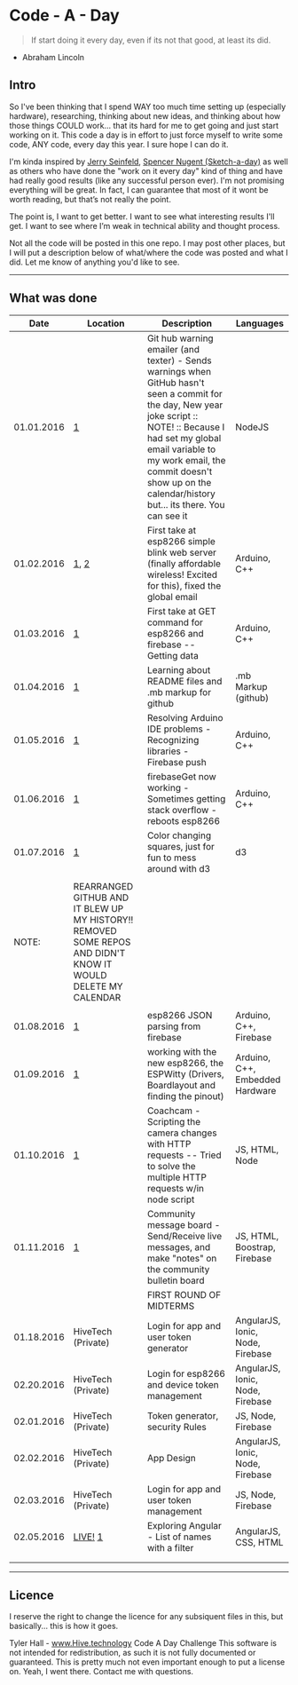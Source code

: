 # Code - A - Day
> If start doing it every day, even if its not that good, at least its did.
- Abraham Lincoln

## Intro
So I've been thinking that I spend WAY too much time setting up (especially hardware), researching, thinking about new ideas, and thinking about how those things COULD work... that its hard for me to get going and just start working on it. This code a day is in effort to just force myself to write some code, ANY code, every day this year. I sure hope I can do it.

I'm kinda inspired by [Jerry Seinfeld](http://lifehacker.com/281626/jerry-seinfelds-productivity-secret), [Spencer Nugent (Sketch-a-day)](https://www.youtube.com/user/sketchadaydotcom) as well as others who have done the "work on it every day" kind of thing and have had really good results (like any successful person ever). I'm not promising everything will be great. In fact, I can guarantee that most of it wont be worth reading, but that’s not really the point.

The point is, I want to get better. I want to see what interesting results I'll get. I want to see where I’m weak in technical ability and thought process.

Not all the code will be posted in this one repo. I may post other places, but I will put a description below of what/where the code was posted and what I did. Let me know of anything you'd like to see.


-------------------------------------------------------------------------------
## What was done

| Date  		| Location 		| Description 	| Languages 	|
| ------------- | ------------- | ------------- | ------------- |
| 01.01.2016  	| [1](https://github.com/Koulwa/code-a-day/commit/5a58f9fb1414547346329c2bc8621324314a57a9)  | Git hub warning emailer (and texter) - Sends warnings when GitHub hasn't seen a commit for the day, New year joke script :: NOTE! :: Because I had set my global email variable to my work email, the commit doesn't show up on the calendar/history but... its there. You can see it | NodeJS  |
| 01.02.2016 	| [1](https://github.com/Koulwa/code-a-day/commit/252a6246f6e14f0ac74a0f4e41f736c750033f4c), [2](https://github.com/Koulwa/code-a-day/commit/015bf7674a7fe76dc3b2d8ef766a5365ebf085d2)  | First take at esp8266 simple blink web server (finally affordable wireless! Excited for this), fixed the global email  | Arduino, C++  |
| 01.03.2016  	| [1](https://github.com/Koulwa/code-a-day/commit/087ca753d66a080f989d966e0e2eefb81349347f) | First take at GET command for esp8266 and firebase -- Getting data 	| Arduino, C++ 	|
| 01.04.2016  	| [1](https://github.com/Koulwa/code-a-day/commit/1e6020a25c67077356f1ef261e331e0b255d9a26)		| Learning about README files and .mb markup for github 	| .mb Markup (github) |
| 01.05.2016  	| [1](https://github.com/Koulwa/code-a-day/commit/f327659d5b0d7edb95b21a51770f721b8565913e) 		| Resolving Arduino IDE problems - Recognizing libraries - Firebase push 	| Arduino, C++ |
| 01.06.2016  	| [1](https://github.com/Koulwa/code-a-day/commit/d639665dee97b4365faedd7d407dfdc87f364876) 		| firebaseGet now working - Sometimes getting stack overflow - reboots esp8266 	| Arduino, C++ |
| 01.07.2016  	| [1](https://github.com/Koulwa/code-a-day/blob/master/JS/d3/squares.html) 		| Color changing squares, just for fun to mess around with d3 	| d3 |
|   	|  		| 	|  |
| NOTE:  	| REARRANGED GITHUB AND IT BLEW UP MY HISTORY!! REMOVED SOME REPOS AND DIDN'T KNOW IT WOULD DELETE MY CALENDAR 		| 	|  |
|   	|  		| 	|  |
| 01.08.2016  	| [1](https://github.com/Koulwa/code-a-day/blob/master/IoT/esp8266/firebasePushGetBUILDJSON/firebasePushGetBUILDJSON.ino) 		| esp8266 JSON parsing from firebase	| Arduino, C++, Firebase |
| 01.09.2016  	| [1](https://github.com/Koulwa/code-a-day/blob/master/IoT/esp8266/colorPicker/colorPicker.ino)		| working with the new esp8266, the ESPWitty (Drivers, Boardlayout and finding the pinout)	| Arduino, C++, Embedded Hardware |
| 01.10.2016  	|  [1](https://github.com/Koulwa/code-a-day/blob/master/JS/CoachCam)		| Coachcam - Scripting the camera changes with HTTP requests -- Tried to solve the multiple HTTP requests w/in node script	| JS, HTML, Node |
| 01.11.2016  	|  [1](https://github.com/Koulwa/code-a-day/blob/master/firebase/experiment614)	| Community message board - Send/Receive live messages, and make "notes" on the community bulletin board	| JS, HTML, Boostrap, Firebase |
|   	|  		| FIRST ROUND OF MIDTERMS 	|  |
|   01.18.2016	|  HiveTech (Private)	| Login for app and user token generator	| AngularJS, Ionic, Node, Firebase |
|   02.20.2016	|  HiveTech (Private)	| Login for esp8266 and device token management	| AngularJS, Ionic, Node, Firebase |
|   02.01.2016	|  HiveTech (Private)	| Token generator, security Rules	| JS, Node, Firebase |
|   02.02.2016	|  HiveTech (Private)	| App Design	| AngularJS, Ionic, Node, Firebase |
|   02.03.2016	|  HiveTech (Private)	| Login for app and user token management	| JS, Node, Firebase |
|   02.05.2016	|  [LIVE!](http://codepen.io/HiveTech/full/wMEVaX/) [1](https://github.com/Koulwa/code-a-day/blob/master/JS/angularListNames/index.html)		| Exploring Angular - List of names with a filter	| AngularJS, CSS, HTML |
|   	|  		| 	|  |
|   	|  		| 	|  |


-------------------------------------------------------------------------------
## Licence

I reserve the right to change the licence for any subsiquent files in this, but basically... this is how it goes.


Tyler Hall - www.Hive.technology
Code A Day Challenge
This software is not intended for redistribution, as such it is not fully
documented or guaranteed.
This is pretty much not even important enough to put a license on.
Yeah, I went there. Contact me with questions.
